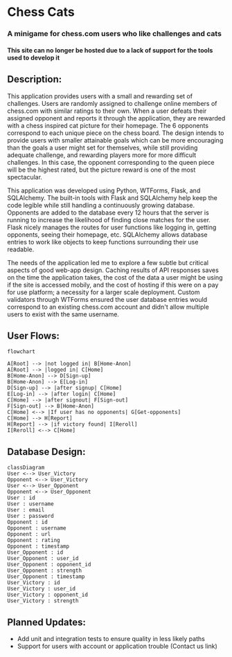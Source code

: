 # Chess Cats
### A minigame for chess.com users who like challenges and cats
#### This site can no longer be hosted due to a lack of support for the tools used to develop it

## Description:
This application provides users with a small and rewarding set of challenges. Users are randomly assigned to challenge online members of chess.com with similar ratings to their own. When a user defeats their assigned opponent and reports it through the application, they are rewarded with a chess inspired cat picture for their homepage. The 6 opponents correspond to each unique piece on the chess board. The design intends to provide users with smaller attainable goals which can be more encouraging than the goals a user might set for themselves, while still providing adequate challenge, and rewarding players more for more difficult challenges. In this case, the opponent corresponding to the queen piece will be the highest rated, but the picture reward is one of the most spectacular.

This application was developed using Python, WTForms, Flask, and SQLAlchemy. The built-in tools with Flask and SQLAlchemy help keep the code legible while still handling a continuously growing database. Opponents are added to the database every 12 hours that the server is running to increase the likelihood of finding close matches for the user. Flask nicely manages the routes for user functions like logging in, getting opponents, seeing their homepage, etc. SQLAlchemy allows database entries to work like objects to keep functions surrounding their use readable.

The needs of the application led me to explore a few subtle but critical aspects of good web-app design. Caching results of API responses saves on the time the application takes, the cost of the data a user might be using if the site is accessed mobily, and the cost of hosting if this were on a pay for use platform; a necessity for a larger scale deployment. Custom validators through WTForms ensured the user database entries would correspond to an existing chess.com account and didn't allow multiple users to exist with the same username.

## User Flows:
```mermaid
flowchart

A[Root] --> |not logged in| B[Home-Anon]
A[Root] --> |logged in| C[Home]
B[Home-Anon] --> D[Sign-up]
B[Home-Anon] --> E[Log-in]
D[Sign-up] --> |after signup| C[Home]
E[Log-in] --> |after login| C[Home]
C[Home] --> |after signout| F[Sign-out]
F[Sign-out] --> B[Home-Anon]
C[Home] <--> |If user has no opponents| G[Get-opponents]
C[Home] --> H[Report]
H[Report] --> |if victory found| I[Reroll]
I[Reroll] <--> C[Home]
```
## Database Design:
```mermaid
classDiagram
User <--> User_Victory
Opponent <--> User_Victory
User <--> User_Opponent
Opponent <--> User_Opponent
User : id
User : username
User : email
User : password
Opponent : id
Opponent : username
Opponent : url
Opponent : rating
Opponent : timestamp
User_Opponent : id
User_Opponent : user_id
User_Opponent : opponent_id
User_Opponent : strength
User_Opponent : timestamp
User_Victory : id
User_Victory : user_id
User_Victory : opponent_id
User_Victory : strength
```

## Planned Updates:
* Add unit and integration tests to ensure quality in less likely paths
* Support for users with account or application trouble (Contact us link)

